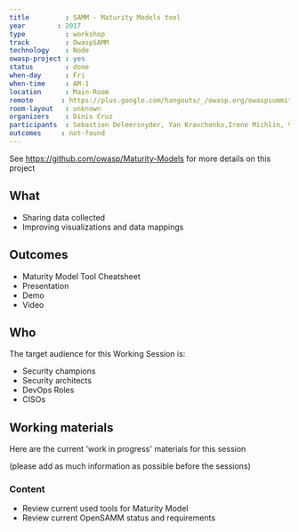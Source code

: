 ```yaml
---
title         : SAMM - Maturity Models tool
year		: 2017
type          : workshop
track         : OwaspSAMM
technology    : Node
owasp-project : yes
status        : done
when-day      : Fri
when-time     : AM-1
location      : Main-Room
remote       : https://plus.google.com/hangouts/_/owasp.org/owaspsummit-sam
room-layout   : unknown
organizers    : Dinis Cruz
participants  : Sebastien Deleersnyder, Yan Kravchenko,Irene Michlin, Viktor Lindstrom, Phil Parker, Mateo Martinez, Brian Glas, Bart De Win
outcomes     : not-found
---
```


See https://github.com/owasp/Maturity-Models for more details on this project

## What

 - Sharing data collected
 - Improving visualizations and data mappings

## Outcomes

- Maturity Model Tool Cheatsheet
- Presentation
- Demo
- Video


## Who

The target audience for this Working Session is:

- Security champions
- Security architects
- DevOps Roles
- CISOs


## Working materials

Here are the current 'work in progress' materials for this session

(please add as much information as possible before the sessions)

### Content

- Review current used tools for Maturity Model
- Review current OpenSAMM status and requirements

